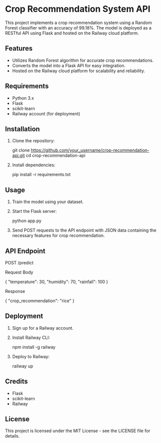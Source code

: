 # Crop Recommendation System API

This project implements a crop recommendation system using a Random Forest classifier with an accuracy of 99.18%. The model is deployed as a RESTful API using Flask and hosted on the Railway cloud platform.

## Features

- Utilizes Random Forest algorithm for accurate crop recommendations.
- Converts the model into a Flask API for easy integration.
- Hosted on the Railway cloud platform for scalability and reliability.

## Requirements

- Python 3.x
- Flask
- scikit-learn
- Railway account (for deployment)

## Installation

1. Clone the repository:

    git clone https://github.com/your_username/crop-recommendation-api.git
    cd crop-recommendation-api

2. Install dependencies:

    pip install -r requirements.txt

## Usage

1. Train the model using your dataset.
2. Start the Flask server:

    python app.py

3. Send POST requests to the API endpoint with JSON data containing the necessary features for crop recommendation.

## API Endpoint

POST /predict

Request Body

{
  "temperature": 30,
  "humidity": 70,
  "rainfall": 100
}

Response

{
  "crop_recommendation": "rice"
}

## Deployment

1. Sign up for a Railway account.
2. Install Railway CLI:

    npm install -g railway

3. Deploy to Railway:

    railway up

## Credits

- Flask
- scikit-learn
- Railway

## License

This project is licensed under the MIT License - see the LICENSE file for details.
